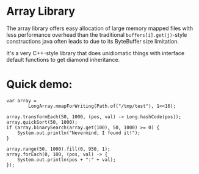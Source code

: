 # Array Library

The array library offers easy allocation of large memory mapped files with less 
performance overhead than the traditional `buffers[i].get(j)`-style constructions
java often leads to due to its ByteBuffer size limitation.

It's a very C++-style library that does unidiomatic things with interface default 
functions to get diamond inheritance.

# Quick demo:
```
var array =
        LongArray.mmapForWriting(Path.of("/tmp/test"), 1<<16);

array.transformEach(50, 1000, (pos, val) -> Long.hashCode(pos));
array.quickSort(50, 1000);
if (array.binarySearch(array.get(100), 50, 1000) >= 0) {
    System.out.println("Nevermind, I found it!");
}

array.range(50, 1000).fill(0, 950, 1);
array.forEach(0, 100, (pos, val) -> {
    System.out.println(pos + ":" + val);
});

```